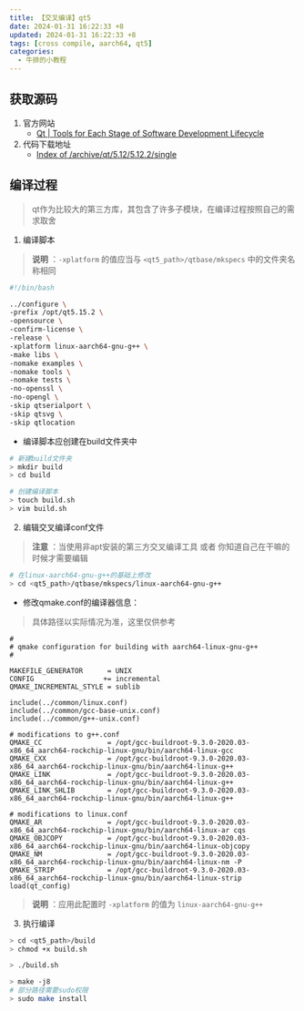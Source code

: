 ```yaml
---
title: 【交叉编译】qt5
date: 2024-01-31 16:22:33 +8
updated: 2024-01-31 16:22:33 +8
tags: [cross compile, aarch64, qt5]
categories: 
  - 牛排的小教程
---
```


## 获取源码

1. 官方网站
   - [Qt | Tools for Each Stage of Software Development Lifecycle](https://www.qt.io/) 
2. 代码下载地址
   - [Index of /archive/qt/5.12/5.12.2/single](https://download.qt.io/archive/qt/5.12/5.12.2/single/) 

## 编译过程

> qt作为比较大的第三方库，其包含了许多子模块，在编译过程按照自己的需求取舍

1. 编译脚本

> **说明** ：`-xplatform` 的值应当与 `<qt5_path>/qtbase/mkspecs` 中的文件夹名称相同

```sh
#!/bin/bash

../configure \
-prefix /opt/qt5.15.2 \
-opensource \
-confirm-license \
-release \
-xplatform linux-aarch64-gnu-g++ \
-make libs \
-nomake examples \
-nomake tools \
-nomake tests \
-no-openssl \
-no-opengl \
-skip qtserialport \
-skip qtsvg \
-skip qtlocation

```

- 编译脚本应创建在build文件夹中

```bash
# 新建build文件夹
> mkdir build
> cd build

# 创建编译脚本
> touch build.sh
> vim build.sh
```

2. 编辑交叉编译conf文件

> **注意** ：当使用非apt安装的第三方交叉编译工具 或者 你知道自己在干嘛的时候才需要编辑

```bash
# 在linux-aarch64-gnu-g++的基础上修改
> cd <qt5_path>/qtbase/mkspecs/linux-aarch64-gnu-g++
```

- 修改qmake.conf的编译器信息：

> 具体路径以实际情况为准，这里仅供参考

```
#
# qmake configuration for building with aarch64-linux-gnu-g++
#

MAKEFILE_GENERATOR      = UNIX
CONFIG                 += incremental
QMAKE_INCREMENTAL_STYLE = sublib

include(../common/linux.conf)
include(../common/gcc-base-unix.conf)
include(../common/g++-unix.conf)

# modifications to g++.conf
QMAKE_CC                = /opt/gcc-buildroot-9.3.0-2020.03-x86_64_aarch64-rockchip-linux-gnu/bin/aarch64-linux-gcc
QMAKE_CXX               = /opt/gcc-buildroot-9.3.0-2020.03-x86_64_aarch64-rockchip-linux-gnu/bin/aarch64-linux-g++
QMAKE_LINK              = /opt/gcc-buildroot-9.3.0-2020.03-x86_64_aarch64-rockchip-linux-gnu/bin/aarch64-linux-g++
QMAKE_LINK_SHLIB        = /opt/gcc-buildroot-9.3.0-2020.03-x86_64_aarch64-rockchip-linux-gnu/bin/aarch64-linux-g++

# modifications to linux.conf
QMAKE_AR                = /opt/gcc-buildroot-9.3.0-2020.03-x86_64_aarch64-rockchip-linux-gnu/bin/aarch64-linux-ar cqs
QMAKE_OBJCOPY           = /opt/gcc-buildroot-9.3.0-2020.03-x86_64_aarch64-rockchip-linux-gnu/bin/aarch64-linux-objcopy
QMAKE_NM                = /opt/gcc-buildroot-9.3.0-2020.03-x86_64_aarch64-rockchip-linux-gnu/bin/aarch64-linux-nm -P
QMAKE_STRIP             = /opt/gcc-buildroot-9.3.0-2020.03-x86_64_aarch64-rockchip-linux-gnu/bin/aarch64-linux-strip
load(qt_config)

```

> **说明** ：应用此配置时 `-xplatform` 的值为 `linux-aarch64-gnu-g++` 

3. 执行编译

```bash
> cd <qt5_path>/build
> chmod +x build.sh

> ./build.sh

> make -j8
# 部分路径需要sudo权限
> sudo make install
```

